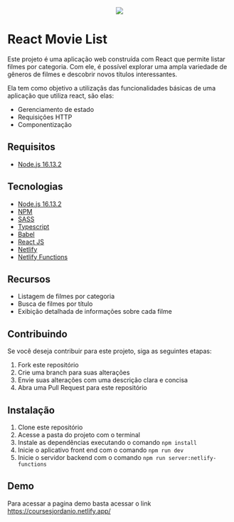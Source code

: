 <p  align="center">
   <img  src="https://i.ibb.co/SPGby68/jordanio.png"  />
</p>
<h1>React Movie List</h1>
<p>Este projeto é uma aplicação web construída com React que permite listar filmes por categoria. Com ele, é possível explorar uma ampla variedade de gêneros de filmes e descobrir novos títulos interessantes.</p>
<p>Ela tem como objetivo a utilizaçãs das funcionalidades básicas de uma aplicação que utiliza react, são elas:</p>
<ul>
    <li>Gerenciamento de estado</li>
    <li>Requisições HTTP</li>
    <li>Componentização</li>
</ul>

<h2>Requisitos</h2>
<ul>
   <li><a href="https://nodejs.org/de/blog/release/v16.13.2/">Node.js 16.13.2</a></li>
</ul>
<h2>Tecnologias</h2>
<ul>
   <li><a href="https://nodejs.org/de/blog/release/v16.13.2/">Node.js 16.13.2</a></li>
   <li><a href="https://www.npmjs.com/">NPM</a></li>
   <li><a href="https://sass-lang.com/">SASS</a></li>
   <li><a href="https://www.typescriptlang.org/">Typescript</a></li>
   <li><a href="https://babeljs.io/">Babel</a></li>
   <li><a href="https://pt-br.reactjs.org/">React JS</a></li>
   <li><a href="https://www.netlify.com/">Netlify</a></li>
   <li><a href="https://www.netlify.com/products/functions/">Netlify Functions</a></li>
</ul>
<h2>Recursos</h2>
<ul>
    <li>Listagem de filmes por categoria</li>
    <li>Busca de filmes por título</li>
    <li>Exibição detalhada de informações sobre cada filme</li>
</ul>
<h2>Contribuindo</h2>
<p>Se você deseja contribuir para este projeto, siga as seguintes etapas:</p>
<ol>
    <li>Fork este repositório</li>
    <li>Crie uma branch para suas alterações</li>
    <li>Envie suas alterações com uma descrição clara e concisa</li>
    <li>Abra uma Pull Request para este repositório</li>
</ol>
<h2>Instalação</h2>
<ol>
   <li>Clone este repositório</li>
   <li>Acesse a pasta do projeto com o terminal</li>
   <li>Instale as dependências executando o comando <code>npm install</code></li>
   <li>Inicie o aplicativo front end com o comando <code>npm run dev</code></li>
   <li>Inicie o servidor backend com o comando <code>npm run server:netlify-functions</code></li>
</ol>
<h2>Demo</h2>
<p>Para acessar a pagina demo basta acessar o link <a href="https://coursesjordanio.netlify.app/">https://coursesjordanio.netlify.app/</a></p>
